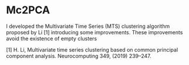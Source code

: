 # Mc2PCA

I developed the Multivariate Time Series (MTS) clustering algorithm proposed by Li [1] introducing some improvements. These improvements avoid the existence of empty clusters

[1] H. Li, Multivariate time series clustering based on common principal component analysis. Neurocomputing 349, (2019) 239–247.






